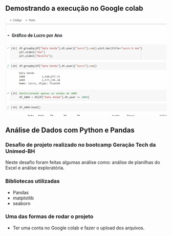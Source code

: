 ## Demostrando a execução no Google colab

<img src="colab.gif" alt="imagem gif"/>

## Análise de Dados com Python e Pandas

### Desafio de projeto realizado no bootcamp Geração Tech da Unimed-BH

<P>Neste desafio foram feitas algumas análise como:
análise de planilhas do Excel e análise exploratória.
</P>

### Bibliotecas utilizadas

- Pandas
- matplotlib
- seaborn

### Uma das formas de rodar o projeto

- Ter uma conta no Google colab e fazer o upload dos arquivos.
